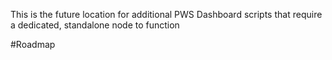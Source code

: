 This is the future location for additional PWS Dashboard scripts that require a dedicated, standalone node to function

#Roadmap
